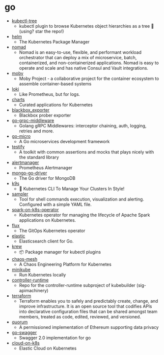 # go
- [kubectl-tree](https://github.com/ahmetb/kubectl-tree)
  - kubectl plugin to browse Kubernetes object hierarchies as a tree 🎄 (using? star the repo!)
- [helm](https://github.com/helm/helm)
  - The Kubernetes Package Manager
- [nomad](https://github.com/hashicorp/nomad)
  - Nomad is an easy-to-use, flexible, and performant workload orchestrator that can deploy a mix of microservice, batch, containerized, and non-containerized applications. Nomad is easy to operate and scale and has native Consul and Vault integrations.
- [moby](https://github.com/moby/moby)
  - Moby Project - a collaborative project for the container ecosystem to assemble container-based systems
- [loki](https://github.com/grafana/loki)
  - Like Prometheus, but for logs.
- [charts](https://github.com/helm/charts)
  - Curated applications for Kubernetes
- [blackbox_exporter](https://github.com/prometheus/blackbox_exporter)
  - Blackbox prober exporter
- [go-grpc-middleware](https://github.com/grpc-ecosystem/go-grpc-middleware)
  - Golang gRPC Middlewares: interceptor chaining, auth, logging, retries and more.
- [go-micro](https://github.com/micro/go-micro)
  - A Go microservices development framework
- [testify](https://github.com/stretchr/testify)
  - A toolkit with common assertions and mocks that plays nicely with the standard library
- [alertmanager](https://github.com/prometheus/alertmanager)
  - Prometheus Alertmanager
- [mongo-go-driver](https://github.com/mongodb/mongo-go-driver)
  - The Go driver for MongoDB
- [k9s](https://github.com/derailed/k9s)
  - 🐶 Kubernetes CLI To Manage Your Clusters In Style!
- [sampler](https://github.com/sqshq/sampler)
  - Tool for shell commands execution, visualization and alerting. Configured with a simple YAML file.
- [spark-on-k8s-operator](https://github.com/GoogleCloudPlatform/spark-on-k8s-operator)
  - Kubernetes operator for managing the lifecycle of Apache Spark applications on Kubernetes.
- [flux](https://github.com/fluxcd/flux)
  - The GitOps Kubernetes operator
- [elastic](https://github.com/olivere/elastic)
  - Elasticsearch client for Go.
- [krew](https://github.com/kubernetes-sigs/krew)
  - 📦 Package manager for kubectl plugins
- [chaos-mesh](https://github.com/pingcap/chaos-mesh)
  - A Chaos Engineering Platform for Kubernetes
- [minikube](https://github.com/kubernetes/minikube)
  - Run Kubernetes locally
- [controller-runtime](https://github.com/kubernetes-sigs/controller-runtime)
  - Repo for the controller-runtime subproject of kubebuilder (sig-apimachinery)
- [terraform](https://github.com/hashicorp/terraform)
  - Terraform enables you to safely and predictably create, change, and improve infrastructure. It is an open source tool that codifies APIs into declarative configuration files that can be shared amongst team members, treated as code, edited, reviewed, and versioned.
- [quorum](https://github.com/jpmorganchase/quorum)
  - A permissioned implementation of Ethereum supporting data privacy
- [go-swagger](https://github.com/go-swagger/go-swagger)
  - Swagger 2.0 implementation for go
- [cloud-on-k8s](https://github.com/elastic/cloud-on-k8s)
  - Elastic Cloud on Kubernetes
